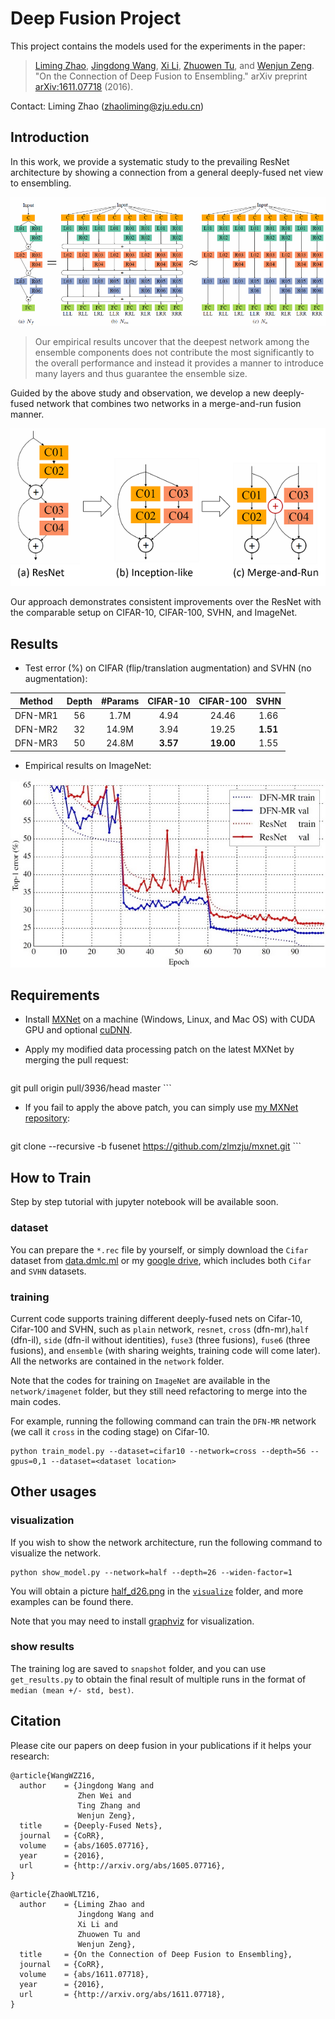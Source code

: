 # Deep Fusion Project

This project contains the models used for the experiments in the paper:

>[Liming Zhao](http://www.zhaoliming.net/), 
[Jingdong Wang](http://research.microsoft.com/en-us/um/people/jingdw/), 
[Xi Li](http://mypage.zju.edu.cn/xilics), 
[Zhuowen Tu](http://pages.ucsd.edu/~ztu/), 
and [Wenjun Zeng](https://www.microsoft.com/en-us/research/people/wezeng/). 
"On the Connection of Deep Fusion to Ensembling." 
arXiv preprint [arXiv:1611.07718](http://arxiv.org/abs/1611.07718) (2016).

Contact: Liming Zhao (zhaoliming@zju.edu.cn)

## Introduction
In this work, we provide a systematic study to the prevailing ResNet architecture by showing a connection from a general deeply-fused net view to ensembling.

![ensemble](visualize/paper/fusion_to_ensemble.png)

>Our empirical results uncover that the deepest network among the ensemble components does not contribute the most significantly to the overall performance and instead it provides a manner to introduce many layers and thus guarantee the ensemble size.

Guided by the above study and observation, we develop a new deeply-fused network that combines two networks in a merge-and-run fusion manner.

![blocks](visualize/paper/blocks.png)

Our approach demonstrates consistent improvements over the ResNet with the comparable setup
on CIFAR-10, CIFAR-100, SVHN, and ImageNet.

## Results
- Test error (%) on CIFAR (flip/translation augmentation) and SVHN (no augmentation):

Method  | Depth | #Params | CIFAR-10 | CIFAR-100|  SVHN    
--------|:-----:|:-------:|:--------:|:--------:|:--------:
DFN-MR1 |   56  |  1.7M   |   4.94   |   24.46  |   1.66   
DFN-MR2 |   32  |  14.9M  |   3.94   |   19.25  | **1.51** 
DFN-MR3 |   50  |  24.8M  | **3.57** | **19.00**|   1.55   

- Empirical results on ImageNet:

![imagenet_curve](visualize/paper/imagenet_curve.png)

## Requirements
- Install [MXNet](http://mxnet.readthedocs.io/en/latest/how_to/build.html) on a machine (Windows, Linux, and Mac OS) with CUDA GPU and optional [cuDNN](https://developer.nvidia.com/cudnn).

- Apply my modified data processing patch on the latest MXNet by merging the pull request:
    
    ```shell
git pull origin pull/3936/head master
    ```
    
- If you fail to apply the above patch, you can simply use [my MXNet repository](https://github.com/zlmzju/mxnet/tree/fusenet):
    
    ```shell
git clone --recursive -b fusenet https://github.com/zlmzju/mxnet.git
    ```

## How to Train

Step by step tutorial with jupyter notebook will be available soon.

### dataset
You can prepare the `*.rec` file by yourself, or simply download the `Cifar` dataset from [data.dmlc.ml](http://data.dmlc.ml/mxnet/data/) or my [google drive](https://drive.google.com/open?id=0By55MQnF3PHCQmRhRTBuWk5DRkk), which includes both `Cifar` and `SVHN` datasets.

### training
Current code supports training different deeply-fused nets on Cifar-10, Cifar-100 and SVHN, such as `plain` network, `resnet`, `cross` (dfn-mr),`half` (dfn-il), `side` (dfn-il without identities), `fuse3` (three fusions), `fuse6` (three fusions), and `ensemble` (with sharing weights, training code will come later). All the networks are contained in the `network` folder.

Note that the codes for training on `ImageNet`  are available in the `network/imagenet` folder, but they still need refactoring to merge into the main codes.

For example, running the following command can train the `DFN-MR` network (we call it `cross` in the coding stage) on Cifar-10.

```shell
python train_model.py --dataset=cifar10 --network=cross --depth=56 --gpus=0,1 --dataset=<dataset location>
```

## Other usages

### visualization
If you wish to show the network architecture, run the following command to visualize the network.

```shell
python show_model.py --network=half --depth=26 --widen-factor=1
```

You will obtain a picture [half_d26.png](./visualize/half_d26.png) in the [`visualize`](./visualize/) folder, and more examples can be found there.

Note that you may need to install [graphviz](http://graphviz.readthedocs.io/en/latest/manual.html#installation) for visualization.

### show results
The training log are saved to `snapshot` folder, and you can use `get_results.py` to obtain the final result of multiple runs in the format of `median (mean +/- std, best)`.

## Citation
Please cite our papers on deep fusion in your publications if it helps your research:

```
@article{WangWZZ16,
  author    = {Jingdong Wang and
               Zhen Wei and
               Ting Zhang and
               Wenjun Zeng},
  title     = {Deeply-Fused Nets},
  journal   = {CoRR},
  volume    = {abs/1605.07716},
  year      = {2016},
  url       = {http://arxiv.org/abs/1605.07716},
}
```

```
@article{ZhaoWLTZ16,
  author    = {Liming Zhao and
               Jingdong Wang and
               Xi Li and
               Zhuowen Tu and
               Wenjun Zeng},
  title     = {On the Connection of Deep Fusion to Ensembling},
  journal   = {CoRR},
  volume    = {abs/1611.07718},
  year      = {2016},
  url       = {http://arxiv.org/abs/1611.07718},
}
```
